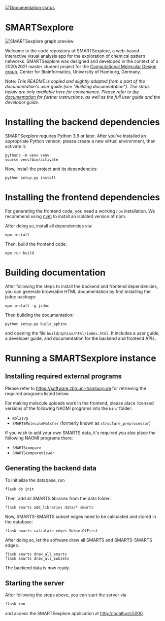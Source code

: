[![Documentation status](https://readthedocs.org/projects/smartsexplore/badge/?version=latest&style=for-the-badge)](https://smartsexplore.readthedocs.io/en/latest/)

# SMARTSexplore

![SMARTSexplore graph preview](https://user-images.githubusercontent.com/669103/112528427-6bf05e80-8da4-11eb-9dfc-e03f7db73664.png "SMARTSexplore graph preview")

Welcome to the code repository of SMARTSexplore, a web-based
interactive visual analysis app for the exploration of chemical
pattern networks. SMARTSexplore was designed and developed in the
context of a 2020/2021 master student project for the [Computational
Molecular Design
group](https://www.zbh.uni-hamburg.de/en/forschung/amd.html), Center
for Bioinformatics, University of Hamburg, Germany.

Note: *This README is copied and slightly adapted from a part of the
documentation's user guide (see "Building documentation"). The steps
below are only available here for convenience.  Please refer to [the
documentation](https://smartsexplore.readthedocs.io/) for further
instructions, as well as the full user guide and the developer guide.*


# Installing the backend dependencies

SMARTSexplore requires Python 3.8 or later. After you've installed an
appropriate Python version, please create a new virtual environment,
then activate it:

```
python3 -m venv venv
source venv/bin/activate
```

Now, install the project and its dependencies:

```
python setup.py install
```


# Installing the frontend dependencies

For generating the frontend code, you need a working `npm`
installation.  We recommend using
[nvm](https://github.com/nvm-sh/nvm#install--update-script) to install
an isolated version of npm.

After doing so, install all dependencies via:

```
npm install
```

Then, build the frontend code:

```
npm run build
```


# Building documentation

After following the steps to install the backend and frontend
dependencies, you can generate browsable HTML documentation by first
installing the jsdoc package:

```
npm install -g jsdoc
```

Then building the documentation:

```
python setup.py build_sphinx
```

and opening the file `build/sphinx/html/index.html`. It includes a
user guide, a developer guide, and documentation for the backend and
frontend APIs.



# Running a SMARTSexplore instance

## Installing required external programs

Please refer to https://software.zbh.uni-hamburg.de for retrieving the
required programs listed below.

For making molecule uploads work in the frontend, please place
licensed versions of the following NAOMI programs into the `bin/`
folder:

* `mol2svg`
* `SMARTSMoleculeMatcher` (formerly known as `structure_preprocessor`)

If you wish to add your own SMARTS data, it's required you also place
the following NAOMI programs there:

* `SMARTScompare`
* `SMARTScompareViewer`


## Generating the backend data

To initialize the database, run

```
flask db init
```

Then, add all SMARTS libraries from the data folder:

```
flask smarts add_libraries data/*.smarts
```

Now, SMARTS-SMARTS subset edges need to be calculated and stored in the database:

```
flask smarts calculate_edges SubsetOfFirst
```

After doing so, let the software draw all SMARTS and SMARTS-SMARTS edges:

```
flask smarts draw_all_smarts
flask smarts draw_all_subsets
```

The backend data is now ready.


## Starting the server

After following the steps above, you can start the server via

```bash
flask run
```

and access the SMARTSexplore application at <http://localhost:5000>.

